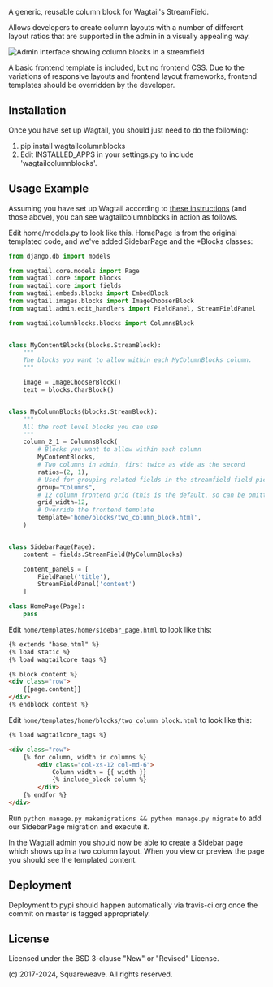 A generic, reusable column block for Wagtail's StreamField.

Allows developers to create column layouts with a number of different layout
ratios that are supported in the admin in a visually appealing way.

![Admin interface showing column blocks in a streamfield](/docs/admin.png?raw=true)

A basic frontend template is included, but no frontend CSS. Due to the
variations of responsive layouts and frontend layout frameworks,
frontend templates should be overridden by the developer.

Installation
------------

Once you have set up Wagtail, you should just need to do the following:

1. pip install wagtailcolumnblocks
2. Edit INSTALLED\_APPS in your settings.py to include 'wagtailcolumnblocks'.

Usage Example
-------------

Assuming you have set up Wagtail according to [these instructions](https://wagtail.io/developers/) (and those above), you can see wagtailcolumnblocks in action as follows.

Edit home/models.py to look like this. HomePage is from the original templated code, and we've added SidebarPage and the \*Blocks classes:

```python
from django.db import models

from wagtail.core.models import Page
from wagtail.core import blocks
from wagtail.core import fields
from wagtail.embeds.blocks import EmbedBlock
from wagtail.images.blocks import ImageChooserBlock
from wagtail.admin.edit_handlers import FieldPanel, StreamFieldPanel

from wagtailcolumnblocks.blocks import ColumnsBlock


class MyContentBlocks(blocks.StreamBlock):
    """
    The blocks you want to allow within each MyColumnBlocks column.
    """

    image = ImageChooserBlock()
    text = blocks.CharBlock()


class MyColumnBlocks(blocks.StreamBlock):
    """
    All the root level blocks you can use
    """
    column_2_1 = ColumnsBlock(
        # Blocks you want to allow within each column
        MyContentBlocks,
        # Two columns in admin, first twice as wide as the second
        ratios=(2, 1),
        # Used for grouping related fields in the streamfield field picker
        group="Columns",
        # 12 column frontend grid (this is the default, so can be omitted)
        grid_width=12,
        # Override the frontend template
        template='home/blocks/two_column_block.html',
    )


class SidebarPage(Page):
    content = fields.StreamField(MyColumnBlocks)

    content_panels = [
        FieldPanel('title'),
        StreamFieldPanel('content')
    ]

class HomePage(Page):
    pass
```

Edit `home/templates/home/sidebar_page.html` to look like this:
```html
{% extends "base.html" %}
{% load static %}
{% load wagtailcore_tags %}

{% block content %}
<div class="row">
    {{page.content}}
</div>
{% endblock content %}
```

Edit `home/templates/home/blocks/two_column_block.html` to look like this:
```html
{% load wagtailcore_tags %}

<div class="row">
    {% for column, width in columns %}
        <div class="col-xs-12 col-md-6">
            Column width = {{ width }}
            {% include_block column %}
        </div>
    {% endfor %}
</div>
```

Run `python manage.py makemigrations && python manage.py migrate` to add our SidebarPage migration and execute it.

In the Wagtail admin you should now be able to create a Sidebar page which shows up in a two column layout. When you view or preview the page you should see the templated content.

Deployment
-------

Deployment to pypi should happen automatically via travis-ci.org once the commit on master is tagged appropriately.

License
-------

Licensed under the BSD 3-clause "New" or "Revised" License.

(c) 2017-2024, Squareweave. All rights reserved.
